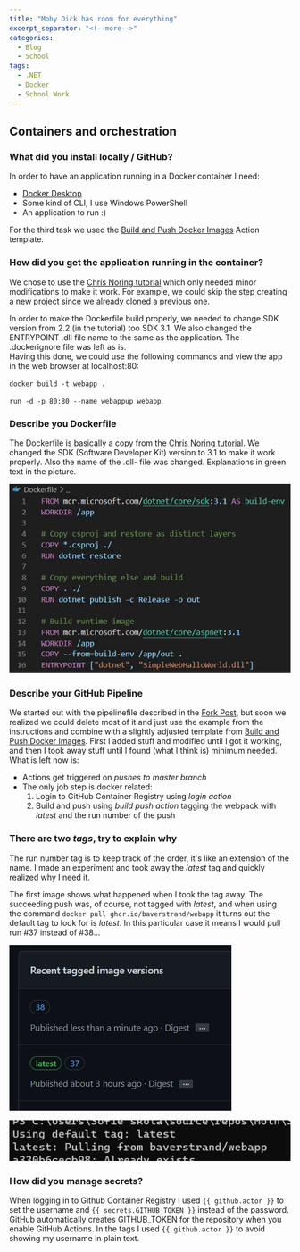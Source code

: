 ```yaml
---
title: "Moby Dick has room for everything"
excerpt_separator: "<!--more-->"
categories:
  - Blog
  - School
tags:
  - .NET
  - Docker
  - School Work
---
```


## Containers and orchestration

### What did you install locally / GitHub?

In order to have an application running in a Docker container I need:

- [Docker Desktop](https://docs.docker.com/get-docker/)
- Some kind of CLI, I use Windows PowerShell
- An application to run :)

For the third task we used the [Build and Push Docker Images](https://github.com/marketplace/actions/build-and-push-docker-images) Action template. 

### How did you get the application running in the container?

We chose to use the [Chris Noring tutorial](https://softchris.github.io/pages/dotnet-dockerize.html) which only needed minor modifications to make it work. 
For example, we could skip the step creating a new project since we already cloned a previous one. 

In order to make the Dockerfile build properly, we needed to change SDK version from 2.2 (in the tutorial) too SDK 3.1.
We also changed the ENTRYPOINT .dll file name to the same as the application. The .dockerignore file was left as is.  
Having this done, we could use the following commands and view the app in the web browser at localhost:80:

`docker build -t webapp .`

`run -d -p 80:80 --name webappup webapp`

### Describe you Dockerfile

The Dockerfile is basically a copy from the [Chris Noring tutorial](https://softchris.github.io/pages/dotnet-dockerize.html). We changed the SDK (Software Developer Kit) version to 3.1 to make it work properly. Also the name of the .dll- file was changed. Explanations in green text in the picture. 

![Dockerfile](https://raw.githubusercontent.com/Baverstrand/Baverstrand.github.io/master/img/210914dockerfile.JPG)

### Describe your GitHub Pipeline

We started out with the pipelinefile described in the [Fork Post](https://baverstrand.github.io/blog/school/May-the-fork-be-with-you/), but soon we realized we could delete most of it and just use the example from the instructions and combine with a slightly adjusted template from [Build and Push Docker Images](https://github.com/marketplace/actions/build-and-push-docker-images). First I added stuff and modified until I got it working, and then I took away stuff until I found (what I think is) minimum needed. What is left now is:

- Actions get triggered on *pushes to master branch*
- The only job step is docker related:
  1. Login to GitHub Container Registry using *login action*
  2. Build and push using *build push action* tagging the webpack with *latest* and the run number of the push

### There are two *tags*, try to explain why

The run number tag is to keep track of the order, it's like an extension of the name. 
I made an experiment and took away the *latest* tag and quickly realized why I need it. 

The first image shows what happened when I took the tag away. The succeeding push was, of course, not tagged with *latest*, and when using the command `docker pull ghcr.io/baverstrand/webapp` it turns out the default tag to look for is *latest*. In this particular case it means I would pull run #37 instead of #38... 

![Tags](https://raw.githubusercontent.com/Baverstrand/Baverstrand.github.io/master/img/210914tags.JPG)

![Latest](https://raw.githubusercontent.com/Baverstrand/Baverstrand.github.io/master/img/210914latest.JPG)

### How did you manage secrets?

When logging in to Github Container Registry I used `{{ github.actor }}` to set the username and `{{ secrets.GITHUB_TOKEN }}` instead of the password. GitHub automatically creates GITHUB_TOKEN for the repository when you enable GitHub Actions. 
In the tags I used `{{ github.actor }}` to avoid showing my username in plain text. 